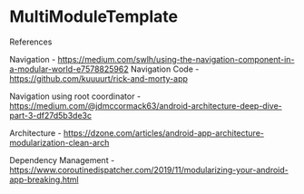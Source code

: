 # MultiModuleTemplate

References

Navigation - https://medium.com/swlh/using-the-navigation-component-in-a-modular-world-e7578825962
Navigation Code - https://github.com/kuuuurt/rick-and-morty-app

Navigation using root coordinator - https://medium.com/@jdmccormack63/android-architecture-deep-dive-part-3-df27d5b3de3c

Architecture - https://dzone.com/articles/android-app-architecture-modularization-clean-arch

Dependency Management - https://www.coroutinedispatcher.com/2019/11/modularizing-your-android-app-breaking.html
